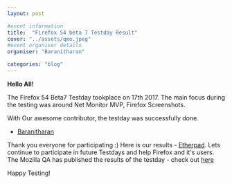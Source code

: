 ```yaml
---
layout: post

#event information
title:  "Firefox 54 beta 7 Testday Result"
cover: "../assets/qmo.jpeg"
#event organiser details
organiser: "Baranitharan"

categories: "blog"
---
```


**Hello All!**

<p>The  Firefox 54 Beta7 Testday tookplace on  17th 2017. The main focus during the testing was around Net Monitor MVP, Firefox Screenshots.</p>
<p>With Our awesome contributor, the testday was successfully done.</p>


- [Baranitharan](https://twitter.com/baranicool)



Thank you everyone for participating :)
Here is our results - [Etherpad](https://public.etherpad-mozilla.org/p/MozillaIN_QA_Firefox_54_Beta_7_Testday). Lets continue to participate in future Testdays and help Firefox and it's users.
The Mozilla QA has published the results of the testday - check out [here](https://quality.mozilla.org/2017/05/firefox-54-beta-7-testday-results/)
<p>Happy Testing!</p>
